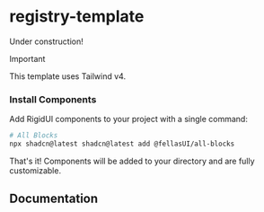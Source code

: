# registry-template

Under construction!

> [!IMPORTANT]  
> This template uses Tailwind v4.

### Install Components

Add RigidUI components to your project with a single command:

```bash
# All Blocks
npx shadcn@latest shadcn@latest add @fellasUI/all-blocks

```

That's it! Components will be added to your  directory and are fully customizable.


## Documentation

